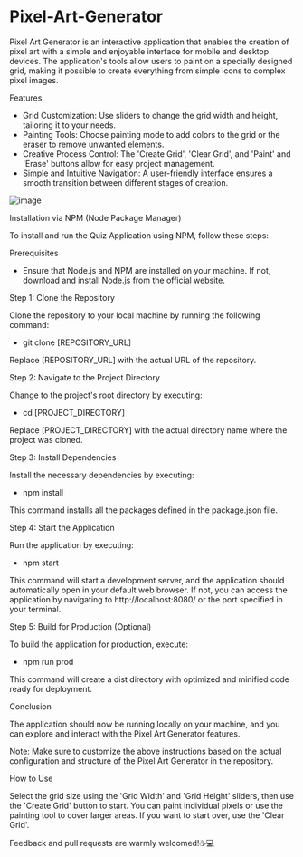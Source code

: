 # Pixel-Art-Generator

Pixel Art Generator is an interactive application that enables the creation of pixel art with a simple and enjoyable interface for mobile and desktop devices. The application's tools allow users to paint on a specially designed grid, making it possible to create everything from simple icons to complex pixel images.

Features
- Grid Customization: Use sliders to change the grid width and height, tailoring it to your needs.
- Painting Tools: Choose painting mode to add colors to the grid or the eraser to remove unwanted elements.
- Creative Process Control: The 'Create Grid', 'Clear Grid', and 'Paint' and 'Erase' buttons allow for easy project management.
- Simple and Intuitive Navigation: A user-friendly interface ensures a smooth transition between different stages of creation.

![image](https://github.com/Cepako/Pixel-Art-Generator/assets/131913675/47636991-fe12-4d12-b90f-79de931f9996)

Installation via NPM (Node Package Manager)

To install and run the Quiz Application using NPM, follow these steps:

Prerequisites
- Ensure that Node.js and NPM are installed on your machine. If not, download and install Node.js from the official website.

Step 1: Clone the Repository

Clone the repository to your local machine by running the following command:
- git clone [REPOSITORY_URL]
  
Replace [REPOSITORY_URL] with the actual URL of the repository.

Step 2: Navigate to the Project Directory

Change to the project's root directory by executing:
- cd [PROJECT_DIRECTORY]
  
Replace [PROJECT_DIRECTORY] with the actual directory name where the project was cloned.

Step 3: Install Dependencies

Install the necessary dependencies by executing:
- npm install
  
This command installs all the packages defined in the package.json file.

Step 4: Start the Application

Run the application by executing:
- npm start

This command will start a development server, and the application should automatically open in your default web browser. If not, you can access the application by navigating to http://localhost:8080/ or the port specified in your terminal.

Step 5: Build for Production (Optional)

To build the application for production, execute:
- npm run prod
  
This command will create a dist directory with optimized and minified code ready for deployment.

Conclusion

The application should now be running locally on your machine, and you can explore and interact with the Pixel Art Generator features.

Note: Make sure to customize the above instructions based on the actual configuration and structure of the Pixel Art Generator in the repository.

How to Use

Select the grid size using the 'Grid Width' and 'Grid Height' sliders, then use the 'Create Grid' button to start. You can paint individual pixels or use the painting tool to cover larger areas. If you want to start over, use the 'Clear Grid'.

Feedback and pull requests are warmly welcomed!☕💻

